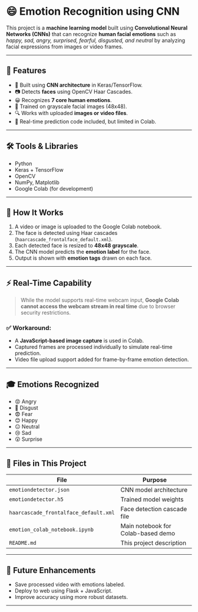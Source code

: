 # 😄 Emotion Recognition using CNN

This project is a **machine learning model** built using **Convolutional Neural Networks (CNNs)** that can recognize **human facial emotions** such as *happy, sad, angry, surprised, fearful, disgusted, and neutral* by analyzing facial expressions from images or video frames.

---

## 📌 Features

- 🎯 Built using **CNN architecture** in Keras/TensorFlow.
- 📷 Detects **faces** using OpenCV Haar Cascades.
- 😀 Recognizes **7 core human emotions**.
- 🧠 Trained on grayscale facial images (48x48).
- 🔍 Works with uploaded **images or video files**.
- 🧪 Real-time prediction code included, but limited in Colab.

---

## 🛠 Tools & Libraries

- Python
- Keras + TensorFlow
- OpenCV
- NumPy, Matplotlib
- Google Colab (for development)

---

## 🚀 How It Works

1. A video or image is uploaded to the Google Colab notebook.
2. The face is detected using Haar cascades (`haarcascade_frontalface_default.xml`).
3. Each detected face is resized to **48x48 grayscale**.
4. The CNN model predicts the **emotion label** for the face.
5. Output is shown with **emotion tags** drawn on each face.

---

## ⚡ Real-Time Capability

> While the model supports real-time webcam input,
> **Google Colab cannot access the webcam stream in real time** due to browser security restrictions.

### ✅ Workaround:
- A **JavaScript-based image capture** is used in Colab.
- Captured frames are processed individually to simulate real-time prediction.
- Video file upload support added for frame-by-frame emotion detection.

---

## 🎓 Emotions Recognized

- 😡 Angry
- 🤢 Disgust
- 😨 Fear
- 😊 Happy
- 😐 Neutral
- 😢 Sad
- 😲 Surprise

---

## 📂 Files in This Project

| File                      | Purpose                                         |
|---------------------------|--------------------------------------------------|
| `emotiondetector.json`    | CNN model architecture                         |
| `emotiondetector.h5`      | Trained model weights                          |
| `haarcascade_frontalface_default.xml` | Face detection cascade file           |
| `emotion_colab_notebook.ipynb` | Main notebook for Colab-based demo         |
| `README.md`               | This project description                       |

---

## 📌 Future Enhancements

- Save processed video with emotions labeled.
- Deploy to web using Flask + JavaScript.
- Improve accuracy using more robust datasets.

---
